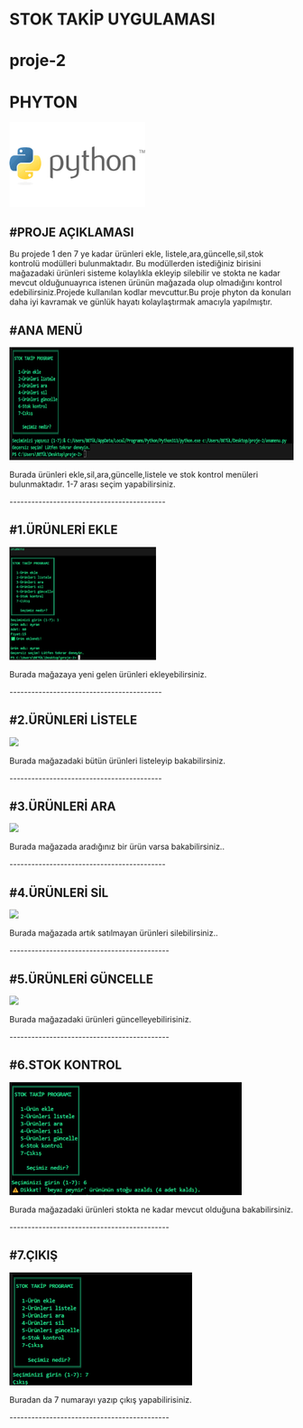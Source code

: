 # STOK TAKİP UYGULAMASI
# proje-2
# PHYTON
<img height="150" src="resim/r-2.png">

#PROJE AÇIKLAMASI
-------------------
<P>Bu projede 1 den 7 ye kadar ürünleri ekle, listele,ara,güncelle,sil,stok kontrolü modülleri bulunmaktadır. Bu modüllerden istediğiniz birisini mağazadaki ürünleri sisteme kolaylıkla ekleyip silebilir ve stokta ne kadar mevcut olduğunuayrıca istenen ürünün mağazada olup olmadığını kontrol edebilirsiniz.Projede kullanılan kodlar mevcuttur.Bu proje phyton da konuları daha iyi kavramak ve günlük hayatı kolaylaştırmak amacıyla yapılmıştır.<p>

#ANA MENÜ
-----------
<img height="200" src="resim/r-1.png">
<p> Burada ürünleri ekle,sil,ara,güncelle,listele ve stok kontrol menüleri bulunmaktadır. 1-7 arası seçim yapabilirsiniz.<p>
-------------------------------------------

#1.ÜRÜNLERİ EKLE
----------------
<img height="200" src="resim/r-3.png">
<p>Burada mağazaya yeni gelen ürünleri ekleyebilirsiniz.<p>
------------------------------------------

#2.ÜRÜNLERİ LİSTELE
----------
<img height="200" src="resim/.png">
<p>Burada mağazadaki bütün ürünleri listeleyip bakabilirsiniz.<p>
------------------------------------------

#3.ÜRÜNLERİ ARA
----------------
<img height="200" src="resim/.png">
<p>Burada mağazada aradığınız bir ürün varsa bakabilirsiniz..<p>
-------------------------------------------

#4.ÜRÜNLERİ SİL
---------------
<img height="200" src="resim/.png">
<p>Burada mağazada artık satılmayan ürünleri silebilirsiniz..<p>
--------------------------------------------

#5.ÜRÜNLERİ GÜNCELLE
---------------
<img height="200" src="resim/.png">
<p>Burada mağazadaki ürünleri güncelleyebilirisiniz.<p>
--------------------------------------------

#6.STOK KONTROL
-------------------------------
<img height="200" src="resim/r-8.png">
<P>Burada mağazadaki ürünleri stokta ne kadar mevcut olduğuna bakabilirsiniz.<p>
--------------------------------------------

#7.ÇIKIŞ
---------------
<img height="200" src="resim/r-9.png">
<p>Buradan da 7 numarayı yazıp çıkış yapabilirisiniz.<p>
--------------------------------------------